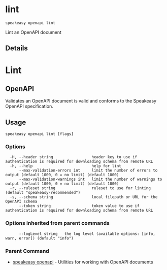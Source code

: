 # lint  
`speakeasy openapi lint`  


Lint an OpenAPI document  

## Details

# Lint 
## OpenAPI

Validates an OpenAPI document is valid and conforms to the Speakeasy OpenAPI specification.

## Usage

```
speakeasy openapi lint [flags]
```

### Options

```
  -H, --header string                 header key to use if authentication is required for downloading schema from remote URL
  -h, --help                          help for lint
      --max-validation-errors int     limit the number of errors to output (default 1000, 0 = no limit) (default 1000)
      --max-validation-warnings int   limit the number of warnings to output (default 1000, 0 = no limit) (default 1000)
  -r, --ruleset string                ruleset to use for linting (default "speakeasy-recommended")
  -s, --schema string                 local filepath or URL for the OpenAPI schema
      --token string                  token value to use if authentication is required for downloading schema from remote URL
```

### Options inherited from parent commands

```
      --logLevel string   the log level (available options: [info, warn, error]) (default "info")
```

### Parent Command

* [speakeasy openapi](README.md)	 - Utilities for working with OpenAPI documents
